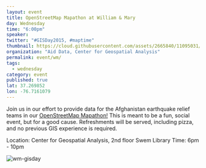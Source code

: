 ```yaml
---
layout: event
title: OpenStreetMap Mapathon at William & Mary
day: Wednesday
time: "6:00pm"
speaker: 
twitter: "#GISDay2015, #maptime"
thumbnail: https://cloud.githubusercontent.com/assets/2665840/11095031/19c0c38c-8861-11e5-9ae9-5402a81be3e4.jpg
organization: "Aid Data, Center for Geospatial Analysis"
permalink: event/wm/
tags: 
  - wednesday
category: event
published: true
lat: 37.269852
lon: -76.7161079
---
```


Join us in our effort to provide data for the Afghanistan earthquake relief teams in our [OpenStreetMap Mapathon!](http://www.wm.edu/as/cga/GIS_Day_Folder/index.php) This is meant to be a fun, social event, but for a good cause. Refreshments will be served, including pizza, and no previous GIS experience is required.

Location: Center for Geospatial Analysis, 2nd floor Swem Library
Time: 6pm - 10pm

![wm-gisday](https://cloud.githubusercontent.com/assets/2665840/11095031/19c0c38c-8861-11e5-9ae9-5402a81be3e4.jpg)